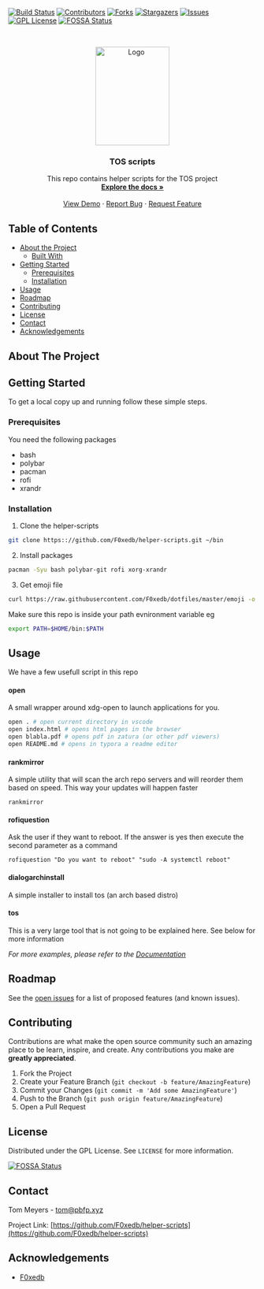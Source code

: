 [![Build Status](https://jenkins.pbfp.xyz/buildStatus/icon?job=tos-iso&style=flat-square&subject=iso+build)](https://jenkins.pbfp.xyz/job/tos-iso/)
[![Contributors][contributors-shield]][contributors-url]
[![Forks][forks-shield]][forks-url]
[![Stargazers][stars-shield]][stars-url]
[![Issues][issues-shield]][issues-url]
[![GPL License][license-shield]][license-url]
[![FOSSA Status](https://app.fossa.io/api/projects/git%2Bgithub.com%2FF0xedb%2Fhelper-scripts.svg?type=shield)](https://app.fossa.io/projects/git%2Bgithub.com%2FF0xedb%2Fhelper-scripts?ref=badge_shield)



<!-- PROJECT LOGO -->
<br />
<p align="center">
  <a href="https://github.com/F0xedb/helper-scripts">
    <img src="https://tos.pbfp.xyz/images/logo.svg" alt="Logo" width="150" height="200">
  </a>

  <h3 align="center">TOS scripts</h3>

  <p align="center">
    This repo contains helper scripts for the TOS project
    <br />
    <a href="https://github.com/F0xedb/helper-scripts"><strong>Explore the docs »</strong></a>
    <br />
    <br />
    <a href="https://tos.pbfp.xyz/download">View Demo</a>
    ·
    <a href="https://github.com/F0xedb/helper-scripts/issues">Report Bug</a>
    ·
    <a href="https://github.com/F0xedb/helper-scripts/issues">Request Feature</a>
  </p>
</p>



<!-- TABLE OF CONTENTS -->
## Table of Contents

* [About the Project](#about-the-project)
  * [Built With](#built-with)
* [Getting Started](#getting-started)
  * [Prerequisites](#prerequisites)
  * [Installation](#installation)
* [Usage](#usage)
* [Roadmap](#roadmap)
* [Contributing](#contributing)
* [License](#license)
* [Contact](#contact)
* [Acknowledgements](#acknowledgements)



<!-- ABOUT THE PROJECT -->
## About The Project


<!-- GETTING STARTED -->
## Getting Started

To get a local copy up and running follow these simple steps.

### Prerequisites

You need the following packages

* bash
* polybar
* pacman
* rofi
* xrandr


### Installation
 
1. Clone the helper-scripts
```sh
git clone https:://github.com/F0xedb/helper-scripts.git ~/bin
```
2. Install packages
```sh
pacman -Syu bash polybar-git rofi xorg-xrandr
```
3. Get emoji file
```sh
curl https://raw.githubusercontent.com/F0xedb/dotfiles/master/emoji -o ~/.config/emoji
```

Make sure this repo is inside your path evnironment variable
eg

```bash
export PATH=$HOME/bin:$PATH
```



<!-- USAGE EXAMPLES -->
## Usage

We have a few usefull script in this repo

#### open
A small wrapper around xdg-open to launch applications for you.
```bash
open . # open current directory in vscode
open index.html # opens html pages in the browser
open blabla.pdf # opens pdf in zatura (or other pdf viewers)
open README.md # opens in typora a readme editor
```

#### rankmirror
A simple utility that will scan the arch repo servers and will reorder them based on speed. This way your updates will happen faster
```
rankmirror
```

#### rofiquestion
Ask the user if they want to reboot. If the answer is yes then execute the second parameter as a command

```
rofiquestion "Do you want to reboot" "sudo -A systemctl reboot"
```

#### dialogarchinstall
A simple installer to install tos (an arch based distro)

#### tos

This is a very large tool that is not going to be explained here.
See below for more information

_For more examples, please refer to the [Documentation](https://github.com/F0xedb/helper-scripts/wiki)_



<!-- ROADMAP -->
## Roadmap

See the [open issues](https://github.com/F0xedb/helper-scripts/issues) for a list of proposed features (and known issues).



<!-- CONTRIBUTING -->
## Contributing

Contributions are what make the open source community such an amazing place to be learn, inspire, and create. Any contributions you make are **greatly appreciated**.

1. Fork the Project
2. Create your Feature Branch (`git checkout -b feature/AmazingFeature`)
3. Commit your Changes (`git commit -m 'Add some AmazingFeature'`)
4. Push to the Branch (`git push origin feature/AmazingFeature`)
5. Open a Pull Request



<!-- LICENSE -->
## License

Distributed under the GPL License. See `LICENSE` for more information.



<!-- CONTACT -->

[![FOSSA Status](https://app.fossa.io/api/projects/git%2Bgithub.com%2FF0xedb%2Fhelper-scripts.svg?type=large)](https://app.fossa.io/projects/git%2Bgithub.com%2FF0xedb%2Fhelper-scripts?ref=badge_large)

## Contact

Tom Meyers - tom@pbfp.xyz

Project Link: [https://github.com/F0xedb/helper-scripts](https://github.com/F0xedb/helper-scripts)



<!-- ACKNOWLEDGEMENTS -->
## Acknowledgements

* [F0xedb](https://github.com/F0xedb/helper-scripts)





<!-- MARKDOWN LINKS & IMAGES -->
<!-- https://www.markdownguide.org/basic-syntax/#reference-style-links -->
[contributors-shield]: https://img.shields.io/github/contributors/F0xedb/helper-scripts.svg?style=flat-square
[contributors-url]: https://github.com/F0xedb/helper-scripts/graphs/contributors
[forks-shield]: https://img.shields.io/github/forks/F0xedb/helper-scripts.svg?style=flat-square
[forks-url]: https://github.com/F0xedb/helper-scripts/network/members
[stars-shield]: https://img.shields.io/github/stars/F0xedb/helper-scripts.svg?style=flat-square
[stars-url]: https://github.com/F0xedb/helper-scripts/stargazers
[issues-shield]: https://img.shields.io/github/issues/F0xedb/helper-scripts.svg?style=flat-square
[issues-url]: https://github.com/F0xedb/helper-scripts/issues
[license-shield]: https://img.shields.io/github/license/F0xedb/helper-scripts.svg?style=flat-square
[license-url]: https://github.com/F0xedb/helper-scripts/blob/master/LICENSE.txt
[product-screenshot]: https://tos.pbfp.xyz/images/logo.svg
